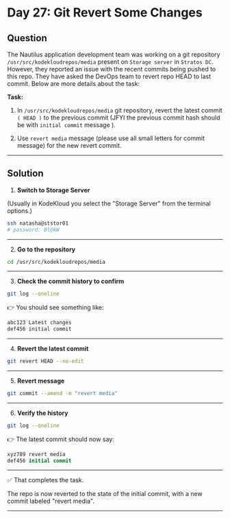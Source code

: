 # Day 27: Git Revert Some Changes

## Question

The Nautilus application development team was working on a git repository `/usr/src/kodekloudrepos/media` present on `Storage server` in `Stratos DC`. However, they reported an issue with the recent commits being pushed to this repo. They have asked the DevOps team to revert repo HEAD to last commit. Below are more details about the task:

**Task:**

1. In `/usr/src/kodekloudrepos/media` git repository, revert the latest commit `( HEAD )` to the previous commit (JFYI the previous commit hash should be with `initial commit` message ).

2. Use `revert media` message (please use all small letters for commit message) for the new revert commit.

---

## Solution

1. **Switch to Storage Server**

(Usually in KodeKloud you select the "Storage Server" from the terminal options.)

```bash
ssh natasha@ststor01
# password: Bl@kW
```

---

2. **Go to the repository**

```bash
cd /usr/src/kodekloudrepos/media
```

---

3. **Check the commit history to confirm**

```bash
git log --oneline
```
👉 You should see something like:

```bash
abc123 Latest changes
def456 initial commit
```

---

4. **Revert the latest commit**

```bash
git revert HEAD --no-edit
```

---

5. **Revert message**

```bash
git commit --amend -m "revert media"
```

---

6. **Verify the history**

```bash
git log --oneline
```
👉 The latest commit should now say:

```sql
xyz789 revert media
def456 initial commit
```

---

✅ That completes the task.

The repo is now reverted to the state of the initial commit, with a new commit labeled "revert media".

---